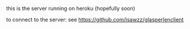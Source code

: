this is the server running on heroku (hopefully soon)

to connect to the server: see https://github.com/isawzz/glasperlenclient
